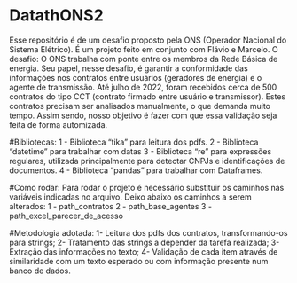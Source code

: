 # DatathONS2
Esse repositório é de um desafio proposto pela ONS (Operador Nacional do Sistema Elétrico). É um projeto feito em conjunto com Flávio e Marcelo.
O desafio:
O ONS trabalha com ponte entre os membros da Rede Básica de energia. Seu papel, nesse desafio, é garantir a conformidade das informações nos contratos entre usuários (geradores de energia) e o agente de transmissão. Até julho de 2022, foram recebidos cerca de 500 contratos do tipo CCT (contrato firmado entre usuário e transmissor). Estes contratos precisam ser analisados manualmente, o que demanda muito tempo. Assim sendo, nosso objetivo é fazer com que essa validação seja feita de forma automizada.

#Bibliotecas:
1 - Biblioteca “tika” para leitura dos pdfs.
2 - Biblioteca “datetime” para trabalhar com datas
3 - Biblioteca “re” para expressões regulares, utilizada principalmente para detectar CNPJs e identificações de documentos.
4 - Biblioteca “pandas” para trabalhar com Dataframes.

#Como rodar:
Para rodar o projeto é necessário substituir os caminhos nas variáveis indicadas no arquivo. Deixo abaixo os caminhos a serem alterados:
1 - path_contratos
2 - path_base_agentes
3 - path_excel_parecer_de_acesso

#Metodologia adotada:
1- Leitura dos pdfs dos contratos, transformando-os para strings;
2- Tratamento das strings a depender da tarefa realizada;
3- Extração das informações no texto;
4- Validação de cada item através de similaridade com um texto esperado ou com informação presente num banco de dados.




